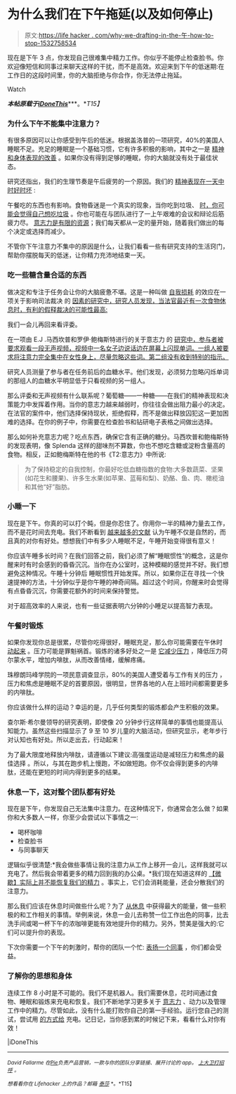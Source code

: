 # 为什么我们在下午拖延(以及如何停止)

> 原文:[https://life hacker . com/why-we-drafting-in-the-午-how-to-stop-1532758534](https://lifehacker.com/why-we-procrastinate-in-the-afternoon-and-how-to-stop-1532758534)

现在是下午 3 点，你发现自己很难集中精力工作。你似乎不能停止检查脸书。你欢迎像短信和同事过来聊天这样的干扰，而不是高效。欢迎来到下午的低迷期:在工作日的这段时间里，你的大脑拒绝与你合作，你无法停止拖延。

Watch

***本帖原载于***[***iDoneThis***](http://blog.idonethis.com/post/77279353446/afternoon-slump-procrastination-science)***。**T15】*

### 为什么下午不能集中注意力？

有很多原因可以让你感受到午后的低迷。根据盖洛普的一项研究，40%的美国人睡眠不足。充足的睡眠是一个基础习惯，它有许多积极的影响，其中之一是 [精神和身体表现的改善](http://www.ncbi.nlm.nih.gov/pmc/articles/PMC3119836/) 。如果你没有得到足够的睡眠，你的大脑就没有处于最佳状态。

研究还指出，我们的生理节奏是午后疲劳的一个原因。我们的 [精神表现在一天中时好时坏](http://blog.idonethis.com/post/33892676864/science-of-better-energy-management) :

午餐吃的东西也有影响。食物昏迷是一个真实的现象，当你吃到垃圾、 [时，你可能会觉得自己想吃垃圾](http://europepmc.org/abstract/MED/10959606/reload=0;jsessionid=KbeW5UtLrUMcIGKjVag4.2) 。你也可能在与团队进行了一上午艰难的会议和辩论后筋疲力尽。 [意志力是有限的资源](http://youarenotsosmart.com/2012/04/17/ego-depletion/)；我们每天都从一定的量开始，随着我们做出的每个决定或选择而减少。

不管你下午注意力不集中的原因是什么，让我们看看一些有研究支持的生活窍门，帮助你摆脱每天的低迷，让你精力充沛地结束一天。

### 吃一些糖含量合适的东西

做决定和专注于任务会让你的大脑疲惫不堪。这是一种叫做 [自我损耗](http://en.wikipedia.org/wiki/Ego_depletion) 的效应在一项关于影响司法裁决 的 [因素的研究中，研究人员发现，当法官最近有一次食物休息时，有利的假释裁决的可能性最高:](http://www.pnas.org/content/108/17/6889.full.pdf)

我们一会儿再回来看评委。

在一项由 E.J .马西坎普和罗伊·鲍梅斯特进行的关于意志力 的 [研究中，参与者被要求观看一段无声视频，视频中一名女子边说话边在屏幕上闪现单词。一组人被要求将注意力完全集中在女性身上，尽量忽略这些词。第二组没有收到特别的指示。](http://users.wfu.edu/masicaej/MasicampoBaumeister2008PsychSci.pdf)

研究人员测量了参与者在任务前后的血糖水平。他们发现，必须努力忽略闪烁单词的那组人的血糖水平明显低于只看视频的另一组人。

那么评委和无声视频有什么联系呢？葡萄糖——一种糖——在我们的精神表现和决策能力中发挥着作用。当你的意志力越来越弱时，你往往会做出阻力最小的决定。在法官的案件中，他们选择保持现状，拒绝假释，而不是做出释放囚犯这一更加困难的选择。在你的例子中，你需要在检查脸书和钻研电子表格之间做出选择。

那么如何补充意志力呢？吃点东西，确保它含有正确的糖分。马西坎普和鲍梅斯特的发现表明，像 Splenda 这样的甜味剂不算数，你也不想吃含糖或淀粉含量高的食物。相反，正如鲍梅斯特在他的书《T2:意志力》中所说:

> 为了保持稳定的自我控制，你最好吃低血糖指数的食物:大多数蔬菜、坚果(如花生和腰果)、许多生水果(如苹果、蓝莓和梨)、奶酪、鱼、肉、橄榄油和其他“好”脂肪。

### 小睡一下

现在是下午。你真的可以打个盹，但是你忍住了。你用你一半的精神力量去工作，而不是花时间去充电。我们不断看到 [越来越多的文献](http://www.nytimes.com/2013/02/10/opinion/sunday/relax-youll-be-more-productive.html) 认为午睡不仅是自然的，而且真的对你有好处。想想我们中有多少人睡眠不足，午睡开始变得很有意义！

你应该午睡多长时间？在我们回答之前，我们必须了解“睡眠惯性”的概念，这是你醒来时有时会感到的昏昏沉沉。当你在办公室时，这种模糊的感觉并不好。我们想避免这种情况。午睡十分钟后 睡眠惯性开始发挥。所以，如果你正在寻找一个快速提神的方法，十分钟似乎是你午睡的神奇间隔。超过这个时间，你醒来时会觉得有点昏昏沉沉，你需要花额外的时间来保持警觉。

对于超高效率的人来说，也有一些证据表明六分钟的小睡足以提高智力表现。

### 午餐时锻炼

如果你发现你总是很累，尽管你吃得很好，睡眠充足，那么你可能需要在午休时 [动起来](https://lifehacker.com/clever-ways-to-get-some-exercise-at-the-office-or-any-1169221147) 。压力可能是罪魁祸首。锻炼的诸多好处之一是 [它减少压力](http://www.health.harvard.edu/newsletters/Harvard_Mens_Health_Watch/2011/February/exercising-to-relax) ，降低压力荷尔蒙水平，增加内啡肽，从而改善情绪，缓解疼痛。

珠穆朗玛峰学院的一项民意调查显示，80%的美国人遭受着与工作有关的压力 ，压力和焦虑是睡眠不足的首要原因，很明显，世界各地的人在上班时间都需要更多的内啡肽。

你应该做什么样的运动？幸运的是，几乎任何类型的锻炼都会产生积极的效果。

查尔斯·希尔曼领导的研究表明，即使像 20 分钟步行这样简单的事情也能提高认知能力。虽然这些扫描显示了 9 至 10 岁儿童的大脑活动，但研究显示，老年步行对认知也有好处。所以走出去，行动起来！

为了最大限度地释放内啡肽，请遵循以下建议:高强度运动是减轻压力和焦虑的最佳选择 。所以，与其在跑步机上慢跑，不如做短跑。你不仅会得到更多的内啡肽，还能在更短的时间内得到更多的结果。

### 休息一下，这对整个团队都有好处

现在是下午，你发现自己无法集中注意力。在这种情况下，你通常会怎么做？如果你和大多数人一样，你至少会尝试以下事情之一:

*   喝杯咖啡
*   检查脸书
*   与同事聊天

逻辑似乎很清楚:*我会做些事情让我的注意力从工作上移开一会儿，这样我就可以充电了。然后我会带着更多的精力回到我的办公桌。*我们现在知道这样的 [【微歇】实际上并不能恢复我们的精力](http://www.neeley.tcu.edu/uploadedFiles/Academic_Departments/Management/Its_the_Little_Things_That_Matter.pdf) 。事实上，它们会消耗能量，还会分散我们的注意力。

那么我们应该在休息时间做些什么呢？为了 [从休息](http://blog.idonethis.com/post/65522682201/better-break-more-productive) 中获得最大的能量，做一些积极的和工作相关的事情。举例来说，休息一会儿去称赞一位工作出色的同事，比去洗手间或喝一杯下午的浓咖啡更能有效地提升你的精力。另外，赞美是强大的:它们可以提升你的表现。

下次你需要一个下午的刺激时，帮你的团队一个忙: [表扬一个同事](http://blog.idonethis.com/post/73411628129/value-of-peer-feedback) ，你们都会受益。

### 了解你的思想和身体

连续工作 8 小时是不可能的。我们不是机器人。我们需要休息，花时间通过食物、睡眠和锻炼来充电和恢复。我们不断地学习更多关于 [意志力](https://lifehacker.com/youve-got-a-limited-supply-of-willpower-so-use-it-wise-5662132) 、动力以及管理工作中的精力。尽管如此，没有什么能打败你自己的第一手经验。运行您自己的测试，尝试用 [的方式给](http://blog.idonethis.com/post/64644988216/4-nourishing-routines-for-your-success-and-happiness) 充电。记日记，当你感到累的时候记下来，看看什么对你有效！

[|](http://www.getrichslowly.org/blog/2013/07/11/the-truth-about-being-broke/)iDoneThis

* * *

<small>*David Fallarme 在*</small>[<small>*Pie*</small>](http://piethis.com/)<small>*负责产品营销，一款与你的团队分享链接、展开讨论的 app。*</small> [<small>*上大卫打招呼*</small>](http://twitter.com/davelocity) <small>*。*</small>

<small>*想看看你在 Lifehacker 上的作品？邮箱*</small> [<small>*泰莎*</small>](https://mail.google.com/mail/?view=cm&fs=1&tf=1&to=tessa@lifehacker.com) <small>*。*T15】</small>